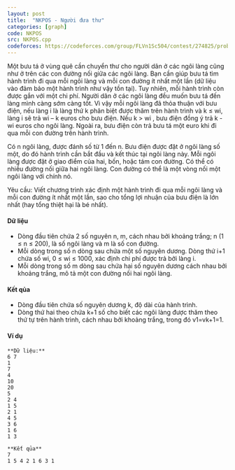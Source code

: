```yaml
---
layout: post
title:  "NKPOS - Người đưa thư"
categories: [graph]
code: NKPOS
src: NKPOS.cpp
codeforces: https://codeforces.com/group/FLVn1Sc504/contest/274825/problem/I
---
```




  


Một bưu tá ở vùng quê cần chuyển thư cho người dân ở các ngôi làng cũng như ở trên các con đường nối giữa các ngôi làng. Bạn cần giúp bưu tá tìm hành trình đi qua mỗi ngôi làng và mỗi con đường ít nhất một lần (dữ liệu vào đảm bảo một hành trình như vậy tồn tại). Tuy nhiên, mỗi hành trình còn được gắn với một chi phí. Người dân ở các ngôi làng đều muốn bưu tá đến làng mình càng sớm càng tốt. Vì vậy mỗi ngôi làng đã thỏa thuận với bưu điện, nếu làng i là làng thứ k phân biệt được thăm trên hành trình và k ≤ wi, làng i sẽ trả wi – k euros cho bưu điện. Nếu k > wi , bưu điện đồng ý trả k - wi euros cho ngôi làng. Ngoài ra, bưu điện còn trả bưu tá một euro khi đi qua mỗi con đường trên hành trình.

Có n ngôi làng, được đánh số từ 1 đến n. Bưu điện được đặt ở ngôi làng số một, do đó hành trình cần bắt đầu và kết thúc tại ngôi làng này. Mỗi ngôi làng được đặt ở giao điểm của hai, bốn, hoặc tám con đường. Có thể có nhiều đường nối giữa hai ngôi làng. Con đường có thể là một vòng nối một ngôi làng với chính nó.

Yêu cầu: Viết chương trình xác định một hành trình đi qua mỗi ngôi làng và mỗi con đường ít nhất một lần, sao cho tổng lợi nhuận của bưu điện là lớn nhất (hay tổng thiệt hại là bé nhất).

#### Dữ liệu

+ Dòng đầu tiên chứa 2 số nguyên n, m, cách nhau bởi khoảng trắng; n (1 ≤ n ≤ 200), là số ngôi làng và m là số con đường.
+ Mỗi dòng trong số n dòng sau chứa một số nguyên dương. Dòng thứ i+1 chứa số wi, 0 ≤ wi ≤ 1000, xác định chi phí được trả bởi làng i.
+ Mỗi dòng trong số m dòng sau chứa hai số nguyên dương cách nhau bởi khoảng trắng, mô tả một con đường nối hai ngôi làng.

#### Kết qủa

+ Dòng đầu tiên chứa số nguyên dương k, độ dài của hành trình.
+ Dòng thứ hai theo chứa k+1 số cho biết các ngôi làng được thăm theo thứ tự trên hành trình, cách nhau bởi khoảng trắng, trong đó v1\=vk+1\=1.

#### Ví dụ

```
**Dữ liệu:**
6 7
1
7
4
10
20
5
2 4
1 5
2 1
4 5
3 6
1 6
1 3

**Kết qủa**
7
1 5 4 2 1 6 3 1

```

<!--more-->

